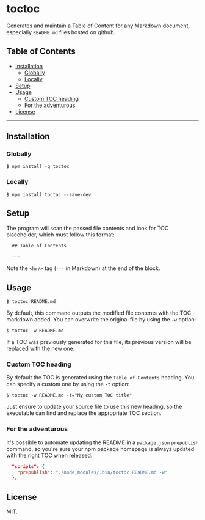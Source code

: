 toctoc
======

Generates and maintain a Table of Content for any Markdown document, especially `README.md` files hosted on github.

## Table of Contents

  - [Installation](#installation)
     - [Globally](#globally)
     - [Locally](#locally)
  - [Setup](#setup)
  - [Usage](#usage)
     - [Custom TOC heading](#custom-toc-heading)
     - [For the adventurous](#for-the-adventurous)
  - [License](#license)

---

## Installation

### Globally

```
$ npm install -g toctoc
```

### Locally

```
$ npm install toctoc --save-dev
```

## Setup

The program will scan the passed file contents and look for TOC placeholder, which must follow this format:

```markdown
  ## Table of Contents

  ---
```

Note the `<hr/>` tag (`---` in Markdown) at the end of the block.

## Usage

```
$ toctoc README.md
```

By default, this command outputs the modified file contents with the TOC markdown added. You can overwrite the original file by using the `-w` option:

```
$ toctoc -w README.md
```

If a TOC was previously generated for this file, its previous version will be replaced with the new one.

### Custom TOC heading

By default the TOC is generated using the `Table of Contents` heading. You can specify a custom one by using the `-t` option:

```
$ toctoc -w README.md -t="My custom TOC title"
```

Just ensure to update your source file to use this new heading, so the executable can find and replace the appropriate TOC section.

### For the adventurous

It's possible to automate updating the README in a `package.json` `prepublish` command, so you're sure your npm package homepage is always updated with the right TOC when released:

```json
  "scripts": {
    "prepublish": "./node_modules/.bin/toctoc README.md -w"
  },
```

## License

MIT.
